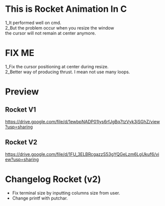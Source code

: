 <h1><a id="This_is_Rocket_Animation_In_C_0"></a>This is Rocket Animation In C</h1>
<p>1_It performed well on cmd.<br>
2_But the problem occur when you resize the window<br>
the cursor will not remain at center anymore.</p>
<h1><a id="FIX_ME_7"></a>FIX ME</h1>
<p>1_Fix the cursor positioning at center during resize.<br>
2_Better way of producing thrust. I mean not use many loops.</p>
<h1><a id="Preview_12"></a>Preview</h1>
<h2>Rocket V1</h2>
<p><a href="https://drive.google.com/file/d/1ewbpNADP01lys6rfJgBq7tzVyk3jSGhZ/view?usp=sharing">https://drive.google.com/file/d/1ewbpNADP01lys6rfJgBq7tzVyk3jSGhZ/view?usp=sharing</a></p>
<h2>Rocket V2</h2>
<p><a href="https://drive.google.com/file/d/1FU_3ELBRcgazzS53gYQGeLzm6LgUkuf6/view?usp=sharing">https://drive.google.com/file/d/1FU_3ELBRcgazzS53gYQGeLzm6LgUkuf6/view?usp=sharing</a></p>
<h1><a id="Changelog_Rocket_v2_15"></a>Changelog Rocket (v2)</h1>
<ul>
<li>Fix terminal size by inputting columns size from user.</li>
<li>Change printf with putchar.</li>
</ul>
